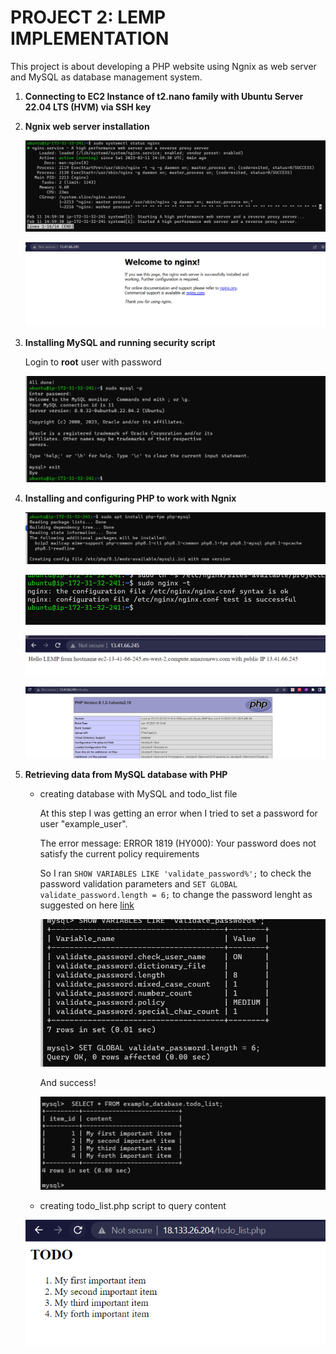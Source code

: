 # **PROJECT 2: LEMP IMPLEMENTATION**

This project is about developing a PHP website using Ngnix as web server and MySQL as database management system.

1. **Connecting to EC2 Instance of t2.nano family with Ubuntu Server 22.04 LTS (HVM) via SSH key** 

2. **Ngnix web server installation**
    
    ![ngnix install](./images/nginx_install.png)

    ![ngnix install](./images/Nginxresponse.png)

3. **Installing MySQL and running security script**

    Login to **root** user with password

    ![mysql installation](./images/login_MySQL.png)

4. **Installing and configuring PHP to work with Ngnix**

    ![php installation](./images/php_install.png)

    ![php installation](./images/testing_configuration.png)

    ![php installation](./images/testing_website.png)

    ![php installation](./images/php_testing.png)

5. **Retrieving data from MySQL database with PHP**

    - creating database with MySQL and todo_list file

        At this step I was getting an error when I tried to set a password for user "example_user".

        The error message: ERROR 1819 (HY000): Your password does not satisfy the current policy requirements

        So I ran `SHOW VARIABLES LIKE 'validate_password%';` to check the password validation parameters and `SET GLOBAL validate_password.length = 6;` to change the password lenght as suggested on here [link](https://stackoverflow.com/questions/43094726/your-password-does-not-satisfy-the-current-policy-requirements)

        ![php installation](./images/mysql_error_fix.png)

        And success!

        ![php installation](./images/table_mysql.png)

    - creating todo_list.php script to query content 
        
    ![php script](./images/todo_list.png)









